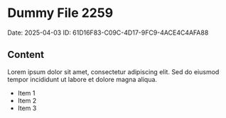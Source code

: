 # Dummy File 2259

Date: 2025-04-03
ID: 61D16F83-C09C-4D17-9FC9-4ACE4C4AFA88

## Content

Lorem ipsum dolor sit amet, consectetur adipiscing elit.
Sed do eiusmod tempor incididunt ut labore et dolore magna aliqua.

* Item 1
* Item 2
* Item 3

